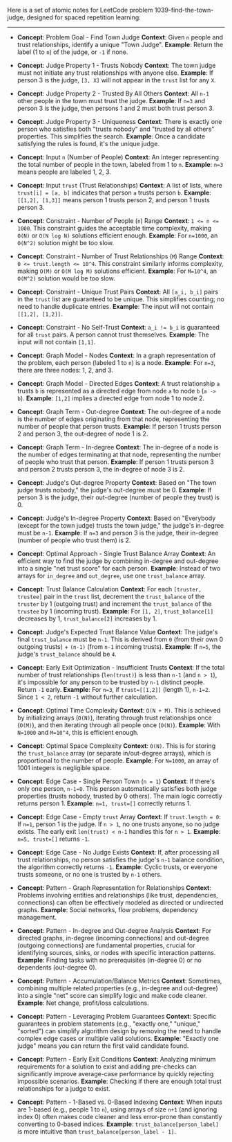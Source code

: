 Here is a set of atomic notes for LeetCode problem 1039-find-the-town-judge, designed for spaced repetition learning:

---

-   **Concept**: Problem Goal - Find Town Judge
    **Context**: Given `n` people and trust relationships, identify a unique "Town Judge".
    **Example**: Return the label (1 to `n`) of the judge, or `-1` if none.

-   **Concept**: Judge Property 1 - Trusts Nobody
    **Context**: The town judge must not initiate any trust relationships with anyone else.
    **Example**: If person 3 is the judge, `[3, X]` will not appear in the `trust` list for any `X`.

-   **Concept**: Judge Property 2 - Trusted By All Others
    **Context**: All `n-1` other people in the town must trust the judge.
    **Example**: If `n=3` and person 3 is the judge, then persons 1 and 2 must both trust person 3.

-   **Concept**: Judge Property 3 - Uniqueness
    **Context**: There is exactly one person who satisfies both "trusts nobody" and "trusted by all others" properties. This simplifies the search.
    **Example**: Once a candidate satisfying the rules is found, it's the unique judge.

-   **Concept**: Input `n` (Number of People)
    **Context**: An integer representing the total number of people in the town, labeled from 1 to `n`.
    **Example**: `n=3` means people are labeled 1, 2, 3.

-   **Concept**: Input `trust` (Trust Relationships)
    **Context**: A list of lists, where `trust[i] = [a, b]` indicates that person `a` trusts person `b`.
    **Example**: `[[1,2], [1,3]]` means person 1 trusts person 2, and person 1 trusts person 3.

-   **Concept**: Constraint - Number of People (`n`) Range
    **Context**: `1 <= n <= 1000`. This constraint guides the acceptable time complexity, making `O(N)` or `O(N log N)` solutions efficient enough.
    **Example**: For `n=1000`, an `O(N^2)` solution might be too slow.

-   **Concept**: Constraint - Number of Trust Relationships (`M`) Range
    **Context**: `0 <= trust.length <= 10^4`. This constraint similarly informs complexity, making `O(M)` or `O(M log M)` solutions efficient.
    **Example**: For `M=10^4`, an `O(M^2)` solution would be too slow.

-   **Concept**: Constraint - Unique Trust Pairs
    **Context**: All `[a_i, b_i]` pairs in the `trust` list are guaranteed to be unique. This simplifies counting; no need to handle duplicate entries.
    **Example**: The input will not contain `[[1,2], [1,2]]`.

-   **Concept**: Constraint - No Self-Trust
    **Context**: `a_i != b_i` is guaranteed for all `trust` pairs. A person cannot trust themselves.
    **Example**: The input will not contain `[1,1]`.

-   **Concept**: Graph Model - Nodes
    **Context**: In a graph representation of the problem, each person (labeled 1 to `n`) is a node.
    **Example**: For `n=3`, there are three nodes: 1, 2, and 3.

-   **Concept**: Graph Model - Directed Edges
    **Context**: A trust relationship `a` trusts `b` is represented as a directed edge from node `a` to node `b` (`a -> b`).
    **Example**: `[1,2]` implies a directed edge from node 1 to node 2.

-   **Concept**: Graph Term - Out-degree
    **Context**: The out-degree of a node is the number of edges originating from that node, representing the number of people that person trusts.
    **Example**: If person 1 trusts person 2 and person 3, the out-degree of node 1 is 2.

-   **Concept**: Graph Term - In-degree
    **Context**: The in-degree of a node is the number of edges terminating at that node, representing the number of people who trust that person.
    **Example**: If person 1 trusts person 3 and person 2 trusts person 3, the in-degree of node 3 is 2.

-   **Concept**: Judge's Out-degree Property
    **Context**: Based on "The town judge trusts nobody," the judge's out-degree must be 0.
    **Example**: If person 3 is the judge, their out-degree (number of people they trust) is 0.

-   **Concept**: Judge's In-degree Property
    **Context**: Based on "Everybody (except for the town judge) trusts the town judge," the judge's in-degree must be `n-1`.
    **Example**: If `n=3` and person 3 is the judge, their in-degree (number of people who trust them) is 2.

-   **Concept**: Optimal Approach - Single Trust Balance Array
    **Context**: An efficient way to find the judge by combining in-degree and out-degree into a single "net trust score" for each person.
    **Example**: Instead of two arrays for `in_degree` and `out_degree`, use one `trust_balance` array.

-   **Concept**: Trust Balance Calculation
    **Context**: For each `[truster, trustee]` pair in the `trust` list, decrement the `trust_balance` of the `truster` by 1 (outgoing trust) and increment the `trust_balance` of the `trustee` by 1 (incoming trust).
    **Example**: For `[1, 2]`, `trust_balance[1]` decreases by 1, `trust_balance[2]` increases by 1.

-   **Concept**: Judge's Expected Trust Balance Value
    **Context**: The judge's final `trust_balance` must be `n-1`. This is derived from `0` (from their own 0 outgoing trusts) + `(n-1)` (from `n-1` incoming trusts).
    **Example**: If `n=5`, the judge's `trust_balance` should be `4`.

-   **Concept**: Early Exit Optimization - Insufficient Trusts
    **Context**: If the total number of trust relationships (`len(trust)`) is less than `n-1` (and `n > 1`), it's impossible for any person to be trusted by `n-1` distinct people. Return `-1` early.
    **Example**: For `n=3`, if `trust=[[1,2]]` (length 1), `n-1=2`. Since `1 < 2`, return `-1` without further calculation.

-   **Concept**: Optimal Time Complexity
    **Context**: `O(N + M)`. This is achieved by initializing arrays (`O(N)`), iterating through trust relationships once (`O(M)`), and then iterating through all people once (`O(N)`).
    **Example**: With `N=1000` and `M=10^4`, this is efficient enough.

-   **Concept**: Optimal Space Complexity
    **Context**: `O(N)`. This is for storing the `trust_balance` array (or separate in/out-degree arrays), which is proportional to the number of people.
    **Example**: For `N=1000`, an array of 1001 integers is negligible space.

-   **Concept**: Edge Case - Single Person Town (`n = 1`)
    **Context**: If there's only one person, `n-1=0`. This person automatically satisfies both judge properties (trusts nobody, trusted by 0 others). The main logic correctly returns person 1.
    **Example**: `n=1, trust=[]` correctly returns 1.

-   **Concept**: Edge Case - Empty `trust` Array
    **Context**: If `trust.length = 0`: If `n=1`, person 1 is the judge. If `n > 1`, no one trusts anyone, so no judge exists. The early exit `len(trust) < n-1` handles this for `n > 1`.
    **Example**: `n=5, trust=[]` returns `-1`.

-   **Concept**: Edge Case - No Judge Exists
    **Context**: If, after processing all trust relationships, no person satisfies the judge's `n-1` balance condition, the algorithm correctly returns `-1`.
    **Example**: Cyclic trusts, or everyone trusts someone, or no one is trusted by `n-1` others.

-   **Concept**: Pattern - Graph Representation for Relationships
    **Context**: Problems involving entities and relationships (like trust, dependencies, connections) can often be effectively modeled as directed or undirected graphs.
    **Example**: Social networks, flow problems, dependency management.

-   **Concept**: Pattern - In-degree and Out-degree Analysis
    **Context**: For directed graphs, in-degree (incoming connections) and out-degree (outgoing connections) are fundamental properties, crucial for identifying sources, sinks, or nodes with specific interaction patterns.
    **Example**: Finding tasks with no prerequisites (in-degree 0) or no dependents (out-degree 0).

-   **Concept**: Pattern - Accumulation/Balance Metrics
    **Context**: Sometimes, combining multiple related properties (e.g., in-degree and out-degree) into a single "net" score can simplify logic and make code cleaner.
    **Example**: Net change, profit/loss calculations.

-   **Concept**: Pattern - Leveraging Problem Guarantees
    **Context**: Specific guarantees in problem statements (e.g., "exactly one," "unique," "sorted") can simplify algorithm design by removing the need to handle complex edge cases or multiple valid solutions.
    **Example**: "Exactly one judge" means you can return the first valid candidate found.

-   **Concept**: Pattern - Early Exit Conditions
    **Context**: Analyzing minimum requirements for a solution to exist and adding pre-checks can significantly improve average-case performance by quickly rejecting impossible scenarios.
    **Example**: Checking if there are enough total trust relationships for a judge to exist.

-   **Concept**: Pattern - 1-Based vs. 0-Based Indexing
    **Context**: When inputs are 1-based (e.g., people 1 to `n`), using arrays of size `n+1` (and ignoring index 0) often makes code cleaner and less error-prone than constantly converting to 0-based indices.
    **Example**: `trust_balance[person_label]` is more intuitive than `trust_balance[person_label - 1]`.